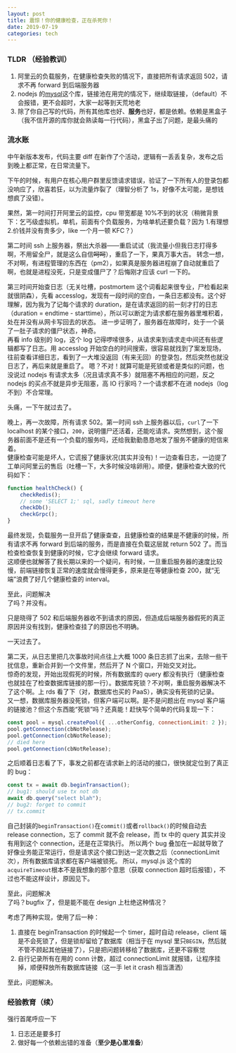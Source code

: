 ```yaml
---
layout: post
title: 震惊！你的健康检查，正在杀死你！
date: 2019-07-19
categories: tech
---
```


### TLDR （经验教训）

1. 阿里云的负载服务，在健康检查失败的情况下，直接把所有请求返回 502，请求不再 forward 到后端服务器
1. nodejs 的[mysql](https://github.com/mysqljs/mysql)这个库，链接池在用完的情况下，继续取链接，（default）不会报错，更不会超时，大家一起等到天荒地老
1. 除了你自己写的代码，所有其他库也好、**服务**也好，都是依赖。依赖是黑盒子（我不信开源的库你就会熟读每一行代码），黑盒子出了问题，是最头痛的

### 流水账

中午新版本发布，代码主要 diff 在新作了个活动，逻辑有一丢丢复杂，发布之后到晚上都正常，在日常流量下。

下午的时候，有用户在核心用户群里反馈请求错误，验证了一下所有人的登录包都没响应了，欣喜若狂，以为流量炸裂了（理智分析了 1s，好像不太可能，是想钱想疯了没错）。

果然，第一时间打开阿里云的监控，cpu 带宽都是 10%不到的状况（稍微背景下：乞丐级虚拟机，单机，前面有个负载服务，为啥单机还要负载？因为 1.有理想 2.价钱并没有贵多少，like 一个月一顿 KFC？）

第二时间 ssh 上服务器，祭出大杀器——重启试试（我流量小但我日志打得多啊，不用留全尸，就是这么自信<del>呵呵</del>），重启了一下，果真万事大吉。
转念一想，不对啊，有进程管理的东西在（pm2），如果真是服务器进程崩了自动就重启了啊，也就是进程没死，只是变成僵尸了？后悔刚才应该 curl 一下的。

第三时间开始查日志（无关吐槽，postmortem 这个词看起来很专业，尸检看起来就很阴森），先看 accesslog，发现有一段时间的空白，一条日志都没有。这个好理解，因为我为了记每个请求的 duration，是在请求返回的前一刻才打的日志（duration = endtime - starttime），所以可以断定为请求都在服务器里堆积着，处在并没有从网卡写回去的状态。
进一步证明了，服务器在故障时，处于一个装了一肚子请求的僵尸状态，神奇。  
再看 info 级别的 log，这个 log 记得啰嗦很多，从请求来到请求走中间还有些逻辑都写了日志。用 accesslog 开始空白的时间搜索，很容易就找到了案发现场，往前查看详细日志，看到了一大堆没返回（有来无回）的登录包，然后突然也就没日志了，再后来就是重启了。
嗯？不对！就算可能是死锁或者是类似的问题，也没说过 nodejs 有请求太多（况且请求真不多）就阻塞不再相应的问题，反之 nodejs 的买点不就是异步无阻塞，高 IO 行家吗？一个请求都不在进 nodejs（log 不到）不合常理。

头痛，一下午就过去了。

晚上，再一次故障，所有请求 502。第一时间 ssh 上服务器以后，`curl`了一下 localhost 的某个接口，`200`，说明僵尸还活着，还能吃请求。突然想到，这个服务器前面不是还有一个负载的服务吗，还给我勤勤恳恳地发了服务不健康的短信来着。  
健康检查可能是坏人，它谎报了健康状况(其实并没有)！一边查看日志，一边提了工单问阿里云的售后（吐槽一下，大多时候没啥卵用）。顺便，健康检查大致的代码如下：

```javascript
function healthCheck() {
	checkRedis();
	// some 'SELECT 1;' sql, sadly timeout here
	checkDb();
	checkGrpc();
}
```

最终发现，负载服务一旦开启了健康查查，且健康检查的结果是不健康的时候，所有请求不再 forward 到后端的服务，而是直接在负载这层就 return 502 了。而当检查检查恢复到健康的时候，它才会继续 forward 请求。  
这顺便也就解答了我长期以来的一个疑问，有时候，一旦重启服务器的速度比较慢，前端链接恢复正常的速度就会慢得更多，原来是在等健康检查 200，就“无端”浪费了好几个健康检查的 interval。

至此，问题解决  
了吗？并没有。

只是晓得了 502 和后端服务器收不到请求的原因，但造成后端服务器假死的真正原因并没有找到，健康检查挂了的原因也不明确。

一天过去了。

第二天，从日志里把几次事故时间点往上大概 1000 条日志抓了出来，去除一些干扰信息，重新合并到一个文件里，然后开了 N 个窗口，开始交叉对比。  
惊奇的发现，开始出现假死的时候，所有数据库的 query 都没有执行（健康检查也就挂在了检查数据库链接的那一行）。数据库死锁？不对啊，重启服务器解决不了这个啊。上 rds 看了下（对，数据库也买的 PaaS），确实没有死锁的记录。  
又一想，数据库服务器没死锁，但客户端可以啊。是不是问题出在 mysql 客户端的链接池？但这个东西能“死锁”吗？还真能！赶快写个简单的代码复现一下：

```javascript
const pool = mysql.createPool({ ...otherConfig, connectionLimit: 2 });
pool.getConnection(cbNotRelease);
pool.getConnection(cbNotRelease);
// died here
pool.getConnection(cbNotRelease);
```

之后顺着日志看了下，事发之前都在请求新上的活动的接口，很快就定位到了真正的 bug：

```javascript
const tx = await db.beginTransaction();
// bug1: should use tx not db
await db.query("select blah");
// bug2: forget to commit
// tx.commit
```

自己封装的`beginTransaction()`在`commit()`或者`rollback()`的时候自动去 release connection，忘了 commit 就不会 release，而 tx 中的 query 其实并没有用到这个 connection，还是在正常执行。
所以两个 bug 叠加在一起就导致了好像业务能正常运行，但是请求这个接口到达一定次数之后（connectionLimit 次），所有数据库请求都在客户端被锁死。
所以，mysql.js 这个库的`acquireTimeout`根本不是我想象的那个意思（获取 connection 超时后报错），不过也不能这样设计，原因见下。

至此，问题解决  
了吗？bugfix 了，但是能不能在 design 上杜绝这种情况？

考虑了两种实现，使用了后一种：

1. 直接在 beginTransaction 的时候起一个 timer，超时自动 release，client 端是不会死锁了，但是锁却留给了数据库（相当于在 mysql 里只`BEGIN`，然后就不管不顾起其他链接了），只是把问题转移给了数据库，还更不容察觉
1. 自行记录所有在用的 conn 计数，超过 connectionLimit 就报错，让程序挂掉，顺便释放所有数据库链接（这一手 let it crash 相当潇洒）

至此，问题解决。

### 经验教育（续）

强行首尾呼应一下

1. 日志还是要多打
1. 做好每一个依赖出错的准备（**至少是心里准备**）
